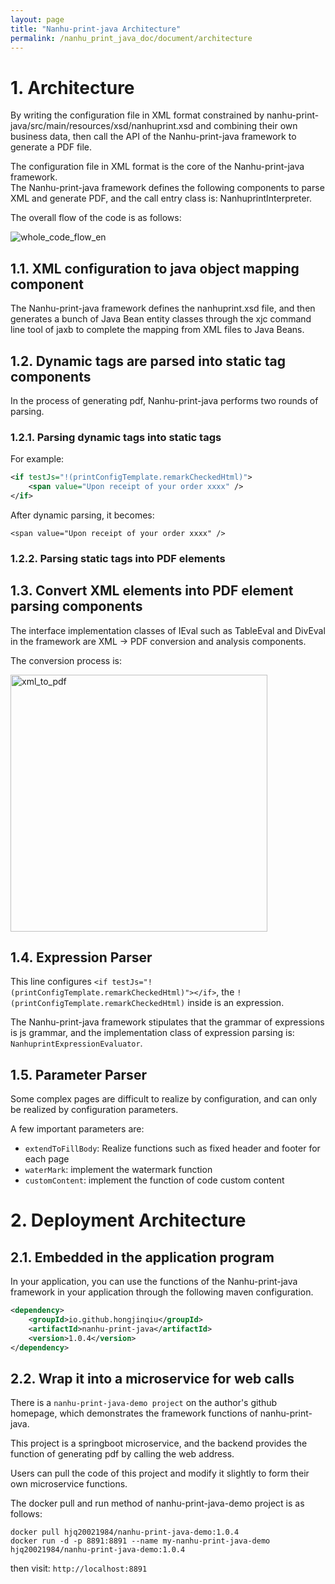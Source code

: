 ```yaml
---
layout: page
title: "Nanhu-print-java Architecture"
permalink: /nanhu_print_java_doc/document/architecture
---
```


# 1. Architecture
By writing the configuration file in XML format constrained by nanhu-print-java/src/main/resources/xsd/nanhuprint.xsd and combining their own business data,
then call the API of the Nanhu-print-java framework to generate a PDF file.

The configuration file in XML format is the core of the Nanhu-print-java framework.<br>
The Nanhu-print-java framework defines the following components to parse XML and generate PDF, and the call entry class is: NanhuprintInterpreter.<br>

The overall flow of the code is as follows:

![whole_code_flow_en](https://github.com/hongjinqiu/nanhu-print-java/assets/1661806/7a50f5f5-bc06-4af3-9877-9ff2082aded3)

 
## 1.1. XML configuration to java object mapping component
The Nanhu-print-java framework defines the nanhuprint.xsd file, and then generates a bunch of Java Bean entity classes through the xjc command line tool of jaxb to complete the mapping from XML files to Java Beans.

## 1.2. Dynamic tags are parsed into static tag components

In the process of generating pdf, Nanhu-print-java performs two rounds of parsing.

### 1.2.1. Parsing dynamic tags into static tags

For example:
```xml
<if testJs="!(printConfigTemplate.remarkCheckedHtml)">
    <span value="Upon receipt of your order xxxx" />
</if>
```

After dynamic parsing, it becomes:

`<span value="Upon receipt of your order xxxx" />`

### 1.2.2. Parsing static tags into PDF elements

## 1.3. Convert XML elements into PDF element parsing components
The interface implementation classes of IEval such as TableEval and DivEval in the framework are XML -> PDF conversion and analysis components.

The conversion process is:

<img width="411" alt="xml_to_pdf" src="https://github.com/hongjinqiu/nanhu-print-java/assets/1661806/11fc0bd0-f898-4ef4-81ae-4768b20ed92d">

## 1.4. Expression Parser
This line configures `<if testJs="!(printConfigTemplate.remarkCheckedHtml)"></if>`, the `!(printConfigTemplate.remarkCheckedHtml)` inside is an expression.

The Nanhu-print-java framework stipulates that the grammar of expressions is js grammar, and the implementation class of expression parsing is: `NanhuprintExpressionEvaluator`.

## 1.5. Parameter Parser

Some complex pages are difficult to realize by configuration, and can only be realized by configuration parameters.

A few important parameters are:

- `extendToFillBody`: Realize functions such as fixed header and footer for each page
- `waterMark`: implement the watermark function
- `customContent`: implement the function of code custom content

# 2. Deployment Architecture

## 2.1. Embedded in the application program

In your application, you can use the functions of the Nanhu-print-java framework in your application through the following maven configuration.

```xml
<dependency>
    <groupId>io.github.hongjinqiu</groupId>
    <artifactId>nanhu-print-java</artifactId>
    <version>1.0.4</version>
</dependency>
```

## 2.2. Wrap it into a microservice for web calls
There is a `nanhu-print-java-demo project` on the author's github homepage, which demonstrates the framework functions of nanhu-print-java.

This project is a springboot microservice, and the backend provides the function of generating pdf by calling the web address.

Users can pull the code of this project and modify it slightly to form their own microservice functions.

The docker pull and run method of nanhu-print-java-demo project is as follows:

```
docker pull hjq20021984/nanhu-print-java-demo:1.0.4
docker run -d -p 8891:8891 --name my-nanhu-print-java-demo hjq20021984/nanhu-print-java-demo:1.0.4
```

then visit: `http://localhost:8891`
